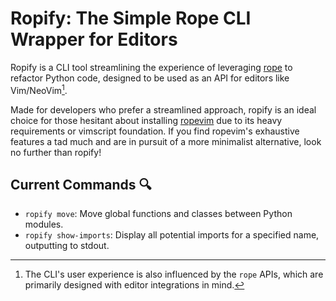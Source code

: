 # Ropify: The Simple Rope CLI Wrapper for Editors

Ropify is a CLI tool streamlining the experience of leveraging [rope](https://github.com/python-rope/rope) to refactor Python code, designed to be used as an API for editors like Vim/NeoVim[^1].

Made for developers who prefer a streamlined approach, ropify is an ideal choice for those hesitant about installing [ropevim](https://github.com/python-rope/ropevim) due to its heavy requirements or vimscript foundation.
If you find ropevim's exhaustive features a tad much and are in pursuit of a more minimalist alternative, look no further than ropify!

## Current Commands 🔍

- `ropify move`: Move global functions and classes between Python modules.
- `ropify show-imports`: Display all potential imports for a specified name, outputting to stdout.

[^1]: The CLI's user experience is also influenced by the `rope` APIs, which are primarily designed with editor integrations in mind.
